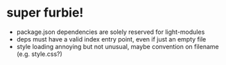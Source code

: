 # super furbie!

 - package.json dependencies are solely reserved for light-modules
 - deps must have a valid index entry point, even if just an empty file
 - style loading annoying but not unusual, maybe convention on filename (e.g. style.css?)
